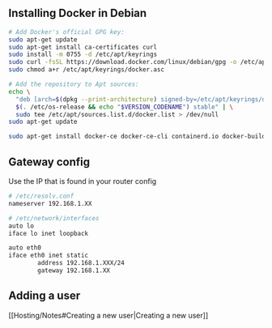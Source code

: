 
## Installing Docker in Debian
```sh
# Add Docker's official GPG key:
sudo apt-get update
sudo apt-get install ca-certificates curl
sudo install -m 0755 -d /etc/apt/keyrings
sudo curl -fsSL https://download.docker.com/linux/debian/gpg -o /etc/apt/keyrings/docker.asc
sudo chmod a+r /etc/apt/keyrings/docker.asc

# Add the repository to Apt sources:
echo \
  "deb [arch=$(dpkg --print-architecture) signed-by=/etc/apt/keyrings/docker.asc] https://download.docker.com/linux/debian \
  $(. /etc/os-release && echo "$VERSION_CODENAME") stable" | \
  sudo tee /etc/apt/sources.list.d/docker.list > /dev/null
sudo apt-get update

sudo apt-get install docker-ce docker-ce-cli containerd.io docker-buildx-plugin docker-compose-plugin
```

## Gateway config

Use the IP that is found in your router config
```sh
# /etc/resolv.conf
nameserver 192.168.1.XX

# /etc/network/interfaces
auto lo
iface lo inet loopback

auto eth0
iface eth0 inet static
        address 192.168.1.XXX/24
        gateway 192.168.1.XX
```

## Adding a user
[[Hosting/Notes#Creating a new user|Creating a new user]]